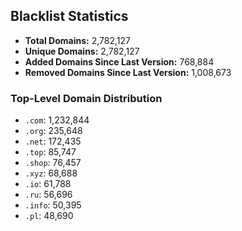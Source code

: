 ## Blacklist Statistics

- **Total Domains:** 2,782,127
- **Unique Domains:** 2,782,127
- **Added Domains Since Last Version:** 768,884
- **Removed Domains Since Last Version:** 1,008,673

### Top-Level Domain Distribution

-  `.com`: 1,232,844
-  `.org`: 235,648
-  `.net`: 172,435
-  `.top`: 85,747
-  `.shop`: 76,457
-  `.xyz`: 68,688
-  `.io`: 61,788
-  `.ru`: 56,696
-  `.info`: 50,395
-  `.pl`: 48,690
